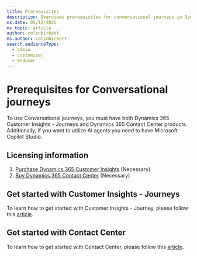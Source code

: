 ```yaml
---
title: Prerequisites
description: Overviews prerequisites for conversational journeys in Dynamics 365 Customer Insights - Journeys.
ms.date: 05/12/2025
ms.topic: article
author: colinbirkett
ms.author: colinbirkett
search.audienceType: 
  - admin
  - customizer
  - enduser
---
```


# Prerequisites for Conversational journeys

To use Conversational journeys, you must have both Dynamics 365 Customer Insights - Journeys and Dynamics 365 Contact Center products. Additionally, if you want to utilize AI agents you need to have Microsoft Copilot Studio.

## Licensing information

1. [Purchase Dynamics 365 Customer Insights](purchase.md) (Necessary)
1. [Buy Dynamics 365 Contact Center](/dynamics-365/products/contact-center/pricing) (Necessary)

## Get started with Customer Insights - Journeys

To learn how to get started with Customer Insights - Journey, please follow this [article](https://learn.microsoft.com/en-us/dynamics365/customer-insights/journeys/get-started).

## Get started with Contact Center

To learn how to get started with Contact Center, please follow this [article](https://learn.microsoft.com/en-us/dynamics365/contact-center/administer/cc-admin-center).
